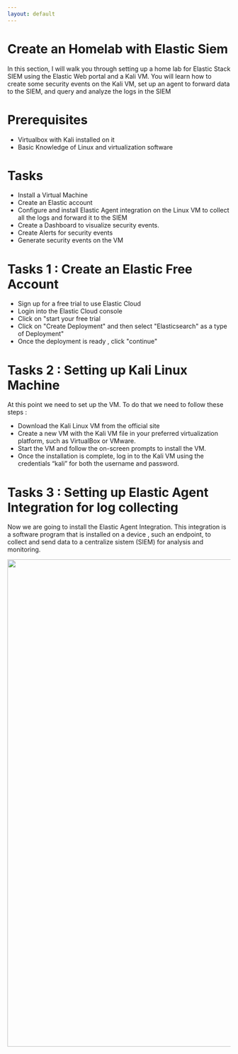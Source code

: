 ```yaml
---
layout: default
---
```

# Create an Homelab with Elastic Siem 

In this section, I will walk you through setting up a home lab for Elastic Stack SIEM using the Elastic Web portal and a Kali VM. You will learn how to create some security events on the Kali VM, set up an agent to forward data to the SIEM, and query and analyze the logs in the SIEM

# Prerequisites
 - Virtualbox with Kali installed on it
 - Basic Knowledge of Linux and virtualization software

# Tasks
- Install a Virtual Machine
- Create an Elastic account
- Configure and install Elastic Agent integration on the Linux VM to collect all the logs and forward it to the SIEM
- Create a Dashboard to visualize security events.
- Create Alerts for security events
- Generate security events on the VM


# Tasks 1 : Create an Elastic Free Account

- Sign up for a free trial to use Elastic Cloud
- Login into the Elastic Cloud console
- Click on "start your free trial
- Click on "Create Deployment" and then select "Elasticsearch" as a type of Deployment"
- Once the deployment is ready , click "continue"


# Tasks 2 : Setting up Kali Linux Machine
At this point we need to set up the VM. To do that we need to follow these steps :
- Download the Kali Linux VM from the official site
- Create a new VM with the Kali VM file in your preferred virtualization platform, such as VirtualBox or VMware.
- Start the VM and follow the on-screen prompts to install the VM.
- Once the installation is complete, log in to the Kali VM using the credentials “kali” for both the username and password.

# Tasks 3 : Setting up Elastic Agent Integration for log collecting
Now we are going to install the Elastic Agent Integration. This integration is a software program that is installed on a device , such an endpoint, to collect and send data to a centralize sistem (SIEM) for analysis and monitoring. 

<img src="https://github.com/sweeney189/sweeney189.github.io/blob/058fa93770934a6ca1d32e5ae760226c23776e3c/Blue_Team/1.jpg" width="1100" />
